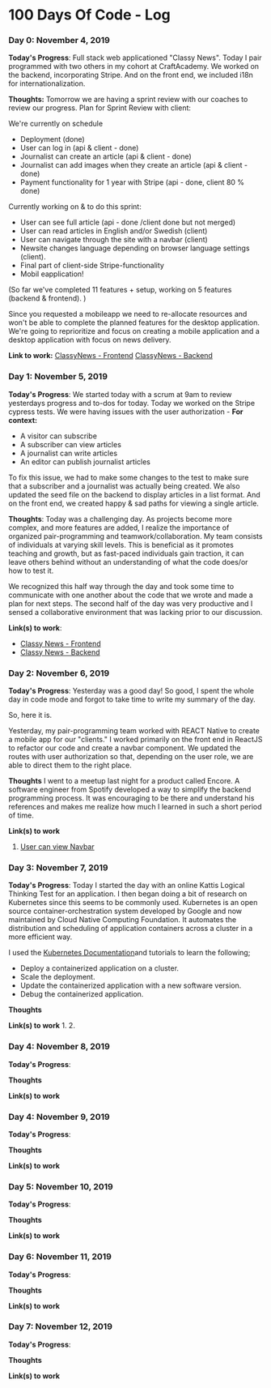 # 100 Days Of Code - Log

### Day 0: November 4, 2019

**Today's Progress**: Full stack web applicationed "Classy News". Today I pair programmed with two others in my cohort at CraftAcademy. We worked on the backend, incorporating Stripe. And on the front end, we included i18n for internationalization. 

**Thoughts:** Tomorrow we are having a sprint review with our coaches to review our progress. Plan for Sprint Review with client:

We're currently on schedule
- Deployment (done)
- User can log in (api & client - done)
- Journalist can create an article (api & client - done)
- Journalist can add images when they create an article (api & client - done)
- Payment functionality for 1 year with Stripe (api - done, client 80 % done)

 Currently working on & to do this sprint:
- User can see full article (api - done /client done but not merged)
- User can read articles in English and/or Swedish (client)
- User can navigate through the site with a navbar (client)
- Newsite changes language depending on browser language settings (client).
- Final part of client-side Stripe-functionality
- Mobil eapplication!

(So far we've completed 11 features + setup, working on 5 features (backend & frontend). )

Since you requested a mobileapp we need to re-allocate resources and won't be able to complete the planned features for the desktop application. We're going to reprioritize and focus on creating a mobile application and a desktop application with focus on news delivery. 

**Link to work:** [ClassyNews - Frontend](https://github.com/beccaburns/classy_news_client) [ClassyNews - Backend](https://github.com/beccaburns/classy_news_backend)

### Day 1: November 5, 2019

**Today's Progress**: We started today with a scrum at 9am to review yesterdays progress and to-dos for today. Today we worked on the Stripe cypress tests. We were having issues with the user authorization - 
**For context:**
- A visitor can subscribe
- A subscriber can view articles
- A journalist can write articles
- An editor can publish journalist articles

To fix this issue, we had to make some changes to the test to make sure that a subscriber and a journalist was actually being created. 
We also updated the seed file on the backend to display articles in a list format.
And on the front end, we created happy & sad paths for viewing a single article. 

**Thoughts**: Today was a challenging day. As projects become more complex, and more features are added, I realize the importance of organized pair-programming and teamwork/collaboration. My team consists of individuals at varying skill levels. This is beneficial as it promotes teaching and growth, but as fast-paced individuals gain traction, it can leave others behind without an understanding of what the code does/or how to test it. 

We recognized this half way through the day and took some time to communicate with one another about the code that we wrote and made a plan for next steps. The second half of the day was very productive and I sensed a collaborative environment that was lacking prior to our discussion.

**Link(s) to work**: 
- [Classy News - Frontend](https://github.com/CraftAcademy/classy_news_client)
- [Classy News - Backend](https://github.com/CraftAcademy/classy_news_backend)


### Day 2: November 6, 2019

**Today's Progress**: Yesterday was a good day! So good, I spent the whole day in code mode and forgot to take time to write my summary of the day.

So, here it is. 

Yesterday, my pair-programming team worked with REACT Native to create a mobile app for our "clients." I worked primarily on the front end in ReactJS to refactor our code and create a navbar component. We updated the routes with user authorization so that, depending on the user role, we are able to direct them to the right place.

**Thoughts** I went to a meetup last night for a product called Encore. A software engineer from Spotify developed a way to simplify the backend programming process. It was encouraging to be there and understand his references and makes me realize how much I learned in such a short period of time.

**Link(s) to work**
1. [User can view Navbar](https://github.com/CraftAcademy/classy_news_client/pull/18)

### Day 3: November 7, 2019

**Today's Progress**: Today I started the day with an online Kattis Logical Thinking Test for an application. I then began doing a bit of research on Kubernetes since this seems to be commonly used. Kubernetes is an open source container-orchestration system developed by Google and now maintained by Cloud Native Computing Foundation. It automates the distribution and scheduling of application containers across a cluster in a more efficient way.

I used the [Kubernetes Documentation](https://kubernetes.io/docs/tutorials/kubernetes-basics/)and tutorials to learn the following; 
- Deploy a containerized application on a cluster.
- Scale the deployment.
- Update the containerized application with a new software version.
- Debug the containerized application.


**Thoughts** 

**Link(s) to work**
1. 
2. 

### Day 4: November 8, 2019

**Today's Progress**: 

**Thoughts** 

**Link(s) to work**

### Day 4: November 9, 2019

**Today's Progress**: 

**Thoughts** 

**Link(s) to work**

### Day 5: November 10, 2019

**Today's Progress**: 

**Thoughts** 

**Link(s) to work**

### Day 6: November 11, 2019

**Today's Progress**: 

**Thoughts** 

**Link(s) to work**

### Day 7: November 12, 2019

**Today's Progress**: 

**Thoughts** 

**Link(s) to work**